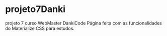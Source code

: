 # projeto7Danki
projeto 7 curso WebMaster DankiCode
Página feita com as funcionalidades do Materialize CSS para estudos.
